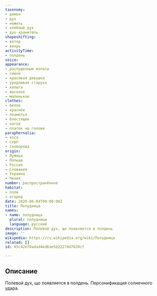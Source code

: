 ```yaml
---
taxonomy:
- демон
- дух
- нежить
- хлебный дух
- дух-хранитель
shapeshifting:
- ветер
- вихрь
activityTime:
- полдень
voice:
appearance:
- распущенные волосы
- сивое
- красивая девушка
- уродливая старуха
- копыта
- высокое
- маленькое
clothes:
- белое
- красное
- лохмотья
- блестящее
- нагое
- платок на голове
paraphernalia:
- коса
- серп
- сковорода
origin:
- Лужица
- Польша
- Россия
- Словакия
- Украина
- Чехия
number: распространённое
habitat:
- поле
- огород
date: 2020-06-04T00:00:00Z
title: Полудница
names:
- name: полудница
  plural: полудницы
  language: русский
description: Полевой дух, що появляется в полдень
image: ''
wikipedia: https://ru.wikipedia.org/wiki/Полудница
related: []
id: 45c42e70adad4ed6ae5b22274d7639cf

---
```

## Описание
Полевой дух, що появляется в полдень. Персонификация солнечного удара.
